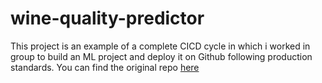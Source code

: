 # wine-quality-predictor
This project is an example of a complete CICD cycle in which i worked in group to build an ML project and deploy it on Github following production standards. You can find the original repo [here](https://github.com/Ismail-ai707/wine-quality-predictor)
